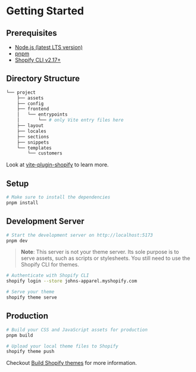 # Getting Started

## Prerequisites

* [Node.js (latest LTS version)](https://nodejs.org/en/)
* [pnpm](https://pnpm.io/)
* [Shopify CLI v2.17+](https://shopify.dev/themes/tools/cli)

## Directory Structure

```bash
└── project
    ├── assets
    ├── config
    ├── frontend
    │   └── entrypoints
    │       └── # only Vite entry files here
    ├── layout
    ├── locales
    ├── sections
    ├── snippets
    └── templates
        └── customers
```

Look at [vite-plugin-shopify](https://github.com/barrel/barrel-shopify/tree/main/packages/vite-plugin-shopify) to learn more.

## Setup

```bash
# Make sure to install the dependencies
pnpm install
```

## Development Server
```bash
# Start the development server on http://localhost:5173
pnpm dev
```

> **Note**: This server is not your theme server. Its sole purpose is to serve assets, such as scripts or stylesheets. You still need to use the Shopify CLI for themes.

```bash
# Authenticate with Shopify CLI
shopify login --store johns-apparel.myshopify.com

# Serve your theme
shopify theme serve
```

## Production

```bash
# Build your CSS and JavaScript assets for production
pnpm build
```

```bash
# Upload your local theme files to Shopify
shopify theme push
```

Checkout [Build Shopify themes](https://shopify.dev/themes) for more information.
